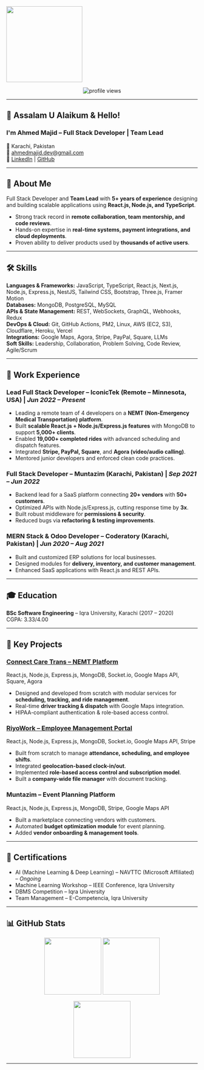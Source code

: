 <img height="200" src="https://media.licdn.com/dms/image/v2/D4D16AQGKaqDNgibzqw/profile-displaybackgroundimage-shrink_350_1400/B4DZflZSMhH4AY-/0/1751900300862?e=1759968000&v=beta&t=XPS3wT1Pu7JlLHL4UxunV4WMtZuYofjlDpYEIKYmJJw" />

<p align="center">
  <img src="https://komarev.com/ghpvc/?username=ahmedmajidgit&label=Profile%20views&color=0e75b6&style=flat" alt="profile views" />
</p>

---

## 👋 Assalam U Alaikum & Hello!

### I'm **Ahmed Majid** – Full Stack Developer | Team Lead  

📍 Karachi, Pakistan  
📧 [ahmedmajid.dev@gmail.com](mailto:ahmedmajid.dev@gmail.com)  
🔗 [LinkedIn](https://www.linkedin.com/in/ahmedmajidgit) | [GitHub](https://github.com/ahmedmajidgit)  

---

## 💼 About Me  

Full Stack Developer and **Team Lead** with **5+ years of experience** designing and building scalable applications using **React.js, Node.js, and TypeScript**.  

- Strong track record in **remote collaboration, team mentorship, and code reviews**.  
- Hands-on expertise in **real-time systems, payment integrations, and cloud deployments**.  
- Proven ability to deliver products used by **thousands of active users**.  

---

## 🛠️ Skills  

**Languages & Frameworks:** JavaScript, TypeScript, React.js, Next.js, Node.js, Express.js, NestJS, Tailwind CSS, Bootstrap, Three.js, Framer Motion  
**Databases:** MongoDB, PostgreSQL, MySQL  
**APIs & State Management:** REST, WebSockets, GraphQL, Webhooks, Redux  
**DevOps & Cloud:** Git, GitHub Actions, PM2, Linux, AWS (EC2, S3), Cloudflare, Heroku, Vercel  
**Integrations:** Google Maps, Agora, Stripe, PayPal, Square, LLMs  
**Soft Skills:** Leadership, Collaboration, Problem Solving, Code Review, Agile/Scrum  

---

## 🚀 Work Experience  

### **Lead Full Stack Developer** – IconicTek (Remote – Minnesota, USA) | *Jun 2022 – Present*  
- Leading a remote team of 4 developers on a **NEMT (Non-Emergency Medical Transportation) platform**.  
- Built **scalable React.js + Node.js/Express.js features** with MongoDB to support **5,000+ clients**.  
- Enabled **19,000+ completed rides** with advanced scheduling and dispatch features.  
- Integrated **Stripe, PayPal, Square**, and **Agora (video/audio calling)**.  
- Mentored junior developers and enforced clean code practices.  

### **Full Stack Developer** – Muntazim (Karachi, Pakistan) | *Sep 2021 – Jun 2022*  
- Backend lead for a SaaS platform connecting **20+ vendors** with **50+ customers**.  
- Optimized APIs with Node.js/Express.js, cutting response time by **3x**.  
- Built robust middleware for **permissions & security**.  
- Reduced bugs via **refactoring & testing improvements**.  

### **MERN Stack & Odoo Developer** – Coderatory (Karachi, Pakistan) | *Jun 2020 – Aug 2021*  
- Built and customized ERP solutions for local businesses.  
- Designed modules for **delivery, inventory, and customer management**.  
- Enhanced SaaS applications with React.js and REST APIs.  

---

## 🎓 Education  

**BSc Software Engineering** – Iqra University, Karachi (2017 – 2020)  
CGPA: 3.33/4.00  

---

## 📂 Key Projects  

### [Connect Care Trans – NEMT Platform](https://www.connectcaretrans.com/)  
React.js, Node.js, Express.js, MongoDB, Socket.io, Google Maps API, Square, Agora  
- Designed and developed from scratch with modular services for **scheduling, tracking, and ride management**.  
- Real-time **driver tracking & dispatch** with Google Maps integration.  
- HIPAA-compliant authentication & role-based access control.  

### [RiyoWork – Employee Management Portal](https://riyowork.com/)  
React.js, Node.js, Express.js, MongoDB, Socket.io, Google Maps API, Stripe  
- Built from scratch to manage **attendance, scheduling, and employee shifts**.  
- Integrated **geolocation-based clock-in/out**.  
- Implemented **role-based access control and subscription model**.  
- Built a **company-wide file manager** with document tracking.  

### Muntazim – Event Planning Platform  
React.js, Node.js, Express.js, MongoDB, Stripe, Google Maps API  
- Built a marketplace connecting vendors with customers.  
- Automated **budget optimization module** for event planning.  
- Added **vendor onboarding & management tools**.  

---

## 🏅 Certifications  

- AI (Machine Learning & Deep Learning) – NAVTTC (Microsoft Affiliated) – *Ongoing*  
- Machine Learning Workshop – IEEE Conference, Iqra University  
- DBMS Competition – Iqra University  
- Team Management – E-Competencia, Iqra University  

---

## 📊 GitHub Stats  

<p align="center">
  <img src="https://github-readme-stats.vercel.app/api?username=ahmedmajidgit&show_icons=true&theme=tokyonight&hide_border=true" height="150" />
  <img src="https://github-readme-stats.vercel.app/api/top-langs?username=ahmedmajidgit&layout=compact&theme=tokyonight&hide_border=true" height="150" />
</p>

<p align="center">
  <img src="https://streak-stats.demolab.com?user=ahmedmajidgit&theme=tokyonight&hide_border=true" height="150" />
</p>

---

